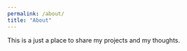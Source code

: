 ```yaml
---
permalink: /about/
title: "About"
---
```


This is a just a place to share my projects and my thoughts.
